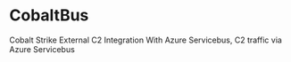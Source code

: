# CobaltBus
Cobalt Strike External C2 Integration With Azure Servicebus, C2 traffic via Azure Servicebus
